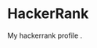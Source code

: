 # HackerRank
My <href a="https://www.hackerrank.com/profile/anju_k_pandey">hackerrank</a> profile 
.
